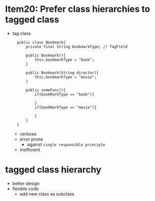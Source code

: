 # Item20: Prefer class hierarchies to tagged class

- tag class

  ```
    public class Bookmark{
        private final String bookmarkType; // TagField

        public Bookmark(){
            this.bookmarkType = "book";
        }

        public Bookmark(String director){
            this.bookmarkType = "movie";
        }

        public someFunc(){
            if(bookMarkType == "book"){

            }
            if(bookMarkType == "movie"){

            }
        }
    }
  ```

  - verbose
  - error prone
    - against `single responsible principle`
  - inefficient

# tagged class hierarchy

- better design
- flexible code
  - add new class as subclass
